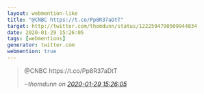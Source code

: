 ```yaml
---
layout: webmention-like
title: "@CNBC https://t.co/Pp8R37aDtT"
target: http://twitter.com/thomdunn/status/1222594790509944834
date: 2020-01-29 15:26:05
tags: [webmentions]
generator: twitter.com
webmention: true
---
```




<blockquote class="external-citation">
  <p>
    @CNBC https://t.co/Pp8R37aDtT
  </p>
  <cite>‒<span class="p-author p-name">thomdunn</span>
    on
    <a href="http://twitter.com/thomdunn/status/1222594790509944834" rel="external nofollow" target="_blank">2020-01-29 15:26:05</a>
  </cite>
</blockquote>



